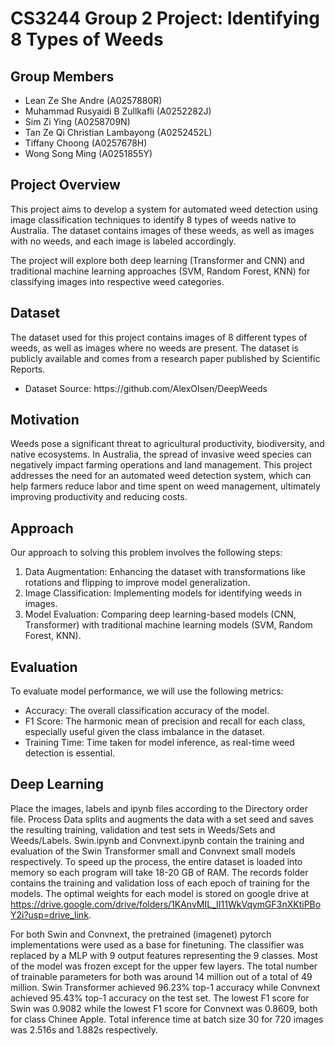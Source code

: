 # CS3244 Group 2 Project: Identifying 8 Types of Weeds

## Group Members
<ul>
  <li> Lean Ze She Andre (A0257880R) </li>
  <li> Muhammad Rusyaidi B Zullkafli (A0252282J) </li>
  <li> Sim Zi Ying (A0258709N) </li>
  <li> Tan Ze Qi Christian Lambayong (A0252452L) </li>
  <li> Tiffany Choong (A0257678H) </li>
  <li> Wong Song Ming (A0251855Y) </li>
</ul>


## Project Overview
This project aims to develop a system for automated weed detection using image classification techniques to identify 8 types of weeds native to Australia. The dataset contains images of these weeds, as well as images with no weeds, and each image is labeled accordingly. <br>

The project will explore both deep learning (Transformer and CNN) and traditional machine learning approaches (SVM, Random Forest, KNN) for classifying images into respective weed categories.

## Dataset
The dataset used for this project contains images of 8 different types of weeds, as well as images where no weeds are present. The dataset is publicly available and comes from a research paper published by Scientific Reports. <br>

<ul>
  <li> Dataset Source: https://github.com/AlexOlsen/DeepWeeds </li>
</ul>

## Motivation
Weeds pose a significant threat to agricultural productivity, biodiversity, and native ecosystems. In Australia, the spread of invasive weed species can negatively impact farming operations and land management. This project addresses the need for an automated weed detection system, which can help farmers reduce labor and time spent on weed management, ultimately improving productivity and reducing costs.

## Approach
Our approach to solving this problem involves the following steps:
<ol>
  <li> Data Augmentation: Enhancing the dataset with transformations like rotations and flipping to improve model generalization. </li>
  <li> Image Classification: Implementing models for identifying weeds in images. </li>
  <li> Model Evaluation: Comparing deep learning-based models (CNN, Transformer) with traditional machine learning models (SVM, Random Forest, KNN). </li>
</ol>

## Evaluation
To evaluate model performance, we will use the following metrics:
<ul>
  <li> Accuracy: The overall classification accuracy of the model. </li>
  <li> F1 Score: The harmonic mean of precision and recall for each class, especially useful given the class imbalance in the dataset. </li>
  <li> Training Time: Time taken for model inference, as real-time weed detection is essential. </li>
</ul>

## Deep Learning
Place the images, labels and ipynb files according to the Directory order file. Process Data splits and augments the data with a set seed and saves the resulting training, validation and test sets in Weeds/Sets and Weeds/Labels. Swin.ipynb and Convnext.ipynb contain the training and evaluation of the Swin Transformer small and Convnext small models respectively. To speed up the process, the entire dataset is loaded into memory so each program will take 18-20 GB of RAM. The records folder contains the training and validation loss of each epoch of training for the models. The optimal weights for each model is stored on google drive at 
https://drive.google.com/drive/folders/1KAnvMIL_II11WkVqymGF3nXKtiPBoY2i?usp=drive_link.

For both Swin and Convnext, the pretrained (imagenet) pytorch implementations were used as a base for finetuning. The classifier was replaced by a MLP with 9 output features representing the 9 classes. Most of the model was frozen except for the upper few layers. The total number of trainable parameters for both was around 14 million out of a total of 49 million. Swin Transformer achieved 96.23% top-1 accuracy while Convnext achieved 95.43% top-1 accuracy on the test set. The lowest F1 score for Swin was 0.9082 while the lowest F1 score for Convnext was 0.8609, both for class Chinee Apple. Total inference time at batch size 30 for 720 images was 2.516s and 1.882s respectively.

